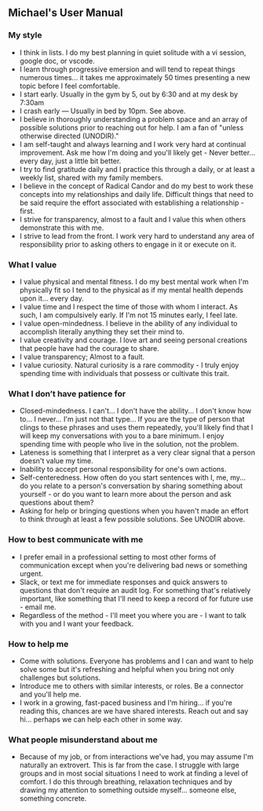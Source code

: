 ## Michael's User Manual


### My style


* I think in lists. I do my best planning in quiet solitude with a vi session, google doc, or vscode.
* I learn through progressive emersion and will tend to repeat things numerous times... it takes me approximately 50 times presenting a new topic before I feel comfortable.
* I start early. Usually in the gym by 5, out by 6:30 and at my desk by 7:30am
* I crash early — Usually in bed by 10pm. See above.
* I believe in thoroughly understanding a problem space and an array of possible solutions prior to reaching out for help. I am a fan of "unless otherwise directed (UNODIR)."
* I am self-taught and always learning and I work very hard at continual improvement. Ask me how I'm doing and you'll likely get - Never better... every day, just a little bit better.
* I try to find gratitude daily and I practice this through a daily, or at least a weekly list, shared with my family members.
* I believe in the concept of Radical Candor and do my best to work these concepts into my relationships and daily life. Difficult things that need to be said require the effort associated with establishing a relationship - first.
* I strive for transparency, almost to a fault and I value this when others demonstrate this with me.
* I strive to lead from the front. I work very hard to understand any area of responsibility prior to asking others to engage in it or execute on it.


### What I value

* I value physical and mental fitness. I do my best mental work when I'm physically fit so I tend to the physical as if my mental health depends upon it... every day.
* I value time and I respect the time of those with whom I interact. As such, I am compulsively early. If I'm not 15 minutes early, I feel late.
* I value open-mindedness. I believe in the ability of any individual to accomplish literally anything they set their mind to.
* I value creativity and courage. I love art and seeing personal creations that people have had the courage to share.
* I value transparency; Almost to a fault.
* I value curiosity. Natural curiosity is a rare commodity - I truly enjoy spending time with individuals that possess or cultivate this trait.

### What I don’t have patience for

* Closed-mindedness. I can't... I don't have the ability... I don't know how to... I never... I'm just not that type... If you are the type of person that clings to these phrases and uses them repeatedly, you'll likely find that I will keep my conversations with you to a bare minimum. I enjoy spending time with people who live in the solution, not the problem.
* Lateness is something that I interpret as a very clear signal that a person doesn't value my time.
* Inability to accept personal responsibility for one's own actions.
* Self-centeredness. How often do you start sentences with I, me, my... do you relate to a person's conversation by sharing something about yourself - or do you want to learn more about the person and ask questions about them?
* Asking for help or bringing questions when you haven't made an effort to think through at least a few possible solutions.  See UNODIR above.

### How to best communicate with me

*   I prefer email in a professional setting to most other forms of communication except when you're delivering bad news or something urgent.
*   Slack, or text me for immediate responses and quick answers to questions that don't require an audit log. For something that's relatively important, like something that I'll need to keep a record of for future use - email me.
*   Regardless of the method - I'll meet you where you are - I want to talk with you and I want your feedback.

### How to help me

*   Come with solutions. Everyone has problems and I can and want to help solve some but it's refreshing and helpful when you bring not only challenges but solutions.
*   Introduce me to others with similar interests, or roles. Be a connector and you'll help me.
*   I work in a growing, fast-paced business and I'm hiring... if you're reading this, chances are we have shared interests. Reach out and say hi... perhaps we can help each other in some way.

### What people misunderstand about me

*   Because of my job, or from interactions we've had, you may assume I'm naturally an extrovert. This is far from the case. I struggle with large groups and in most social situations I need to work at finding a level of comfort. I do this through breathing, relaxation techniques and by drawing my attention to something outside myself... someone else, something concrete.

